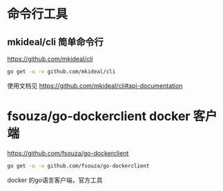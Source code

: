 # 命令行工具

## mkideal/cli 简单命令行

https://github.com/mkideal/cli

```sh
go get -u -v github.com/mkideal/cli
```

使用文档见 https://github.com/mkideal/cli#api-documentation


# fsouza/go-dockerclient docker 客户端

https://github.com/fsouza/go-dockerclient

```sh
go get -u -v github.com/fsouza/go-dockerclient
```

docker 的go语言客户端，官方工具
